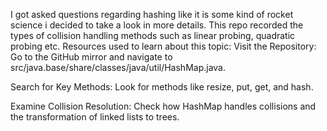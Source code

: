 I got asked questions regarding hashing like it is some kind of rocket science i decided to take a look in more details.
This repo recorded the types of collision handling methods such as linear probing, quadratic probing etc.
Resources used to learn about this topic:
Visit the Repository: Go to the GitHub mirror and navigate to src/java.base/share/classes/java/util/HashMap.java.

Search for Key Methods: Look for methods like resize, put, get, and hash.

Examine Collision Resolution: Check how HashMap handles collisions and the transformation of linked lists to trees.
